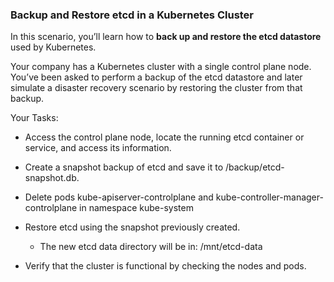 ### Backup and Restore etcd in a Kubernetes Cluster

In this scenario, you’ll learn how to **back up and restore the etcd datastore** used by Kubernetes.

Your company has a Kubernetes cluster with a single control plane node. You’ve been asked to perform a backup of the etcd datastore and later simulate a disaster recovery scenario by restoring the cluster from that backup.

Your Tasks:

- Access the control plane node, locate the running etcd container or service, and access its information.

- Create a snapshot backup of etcd and save it to /backup/etcd-snapshot.db.

- Delete pods kube-apiserver-controlplane and kube-controller-manager-controlplane in namespace kube-system

- Restore etcd using the snapshot previously created.
  - The new etcd data directory will be in: /mnt/etcd-data

- Verify that the cluster is functional by checking the nodes and pods.
